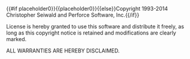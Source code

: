 {{#if placeholder0}}{{placeholder0}}{{else}}Copyright 1993-2014 Christopher Seiwald and Perforce Software, Inc.{{/if}}

 License is hereby granted to use this software and distribute it freely, as long as this copyright notice is retained and modifications are clearly marked.

 ALL WARRANTIES ARE HEREBY DISCLAIMED.